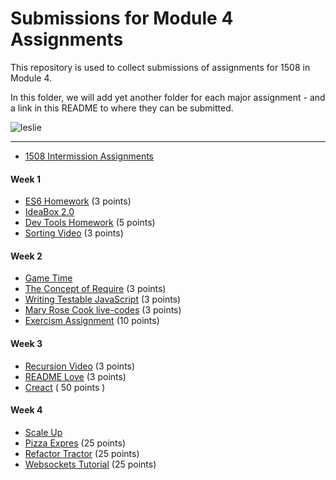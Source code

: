 # Submissions for Module 4 Assignments

This repository is used to collect submissions of assignments for 1508 in Module 4.

In this folder, we will add yet another folder for each major assignment - and a link in this README to where they can be submitted.

![leslie](https://ak-hdl.buzzfed.com/static/2013-12/enhanced/webdr02/9/21/enhanced-buzz-19197-1386641047-2.jpg)

-----

* [1508 Intermission Assignments](https://github.com/turingschool/intermission-assignments/issues?q=is%3Aopen+is%3Aissue+label%3A1508)

#### Week 1
* [ES6 Homework](https://gist.github.com/rrgayhart/7314cb7da3ee8b1e131d) (3 points)
* [IdeaBox 2.0](ideabox2.0/)
* [Dev Tools Homework](dev-tools-homework) (5 points)
* [Sorting Video](https://gist.github.com/stevekinney/9e9cfeb225c8133fda73) (3 points)

#### Week 2
* [Game Time](gametime/)
* [The Concept of Require](https://gist.github.com/rrgayhart/706de83a136d69ce54a7) (3 points)
* [Writing Testable JavaScript](https://gist.github.com/rrgayhart/b6dbcdc937b45563b2e4) (3 points)
* [Mary Rose Cook live-codes](https://gist.github.com/stevekinney/353182d7cd10fb4a5b27) (3 points)
* [Exercism Assignment](https://github.com/turingschool/intermission-assignments/issues/49) (10 points)

#### Week 3
* [Recursion Video](https://gist.github.com/rrgayhart/495f806c254d0891267c) (3 points)
* [README Love](https://gist.github.com/rrgayhart/91bba7bb39ea60136e5c) (3 points)
* [Creact](https://gist.github.com/rrgayhart/a838fe2bbd259da04f75) ( 50 points )

#### Week 4
* [Scale Up](scale-up/)
* [Pizza Expres](https://gist.github.com/rrgayhart/521cd4277481c298a1ae) (25 points)
* [Refactor Tractor](https://gist.github.com/rrgayhart/a8bcb3b639e44b03dc63) (25 points)
* [Websockets Tutorial](https://gist.github.com/rrgayhart/8cc261e37f62f4649a64) (25 points)
